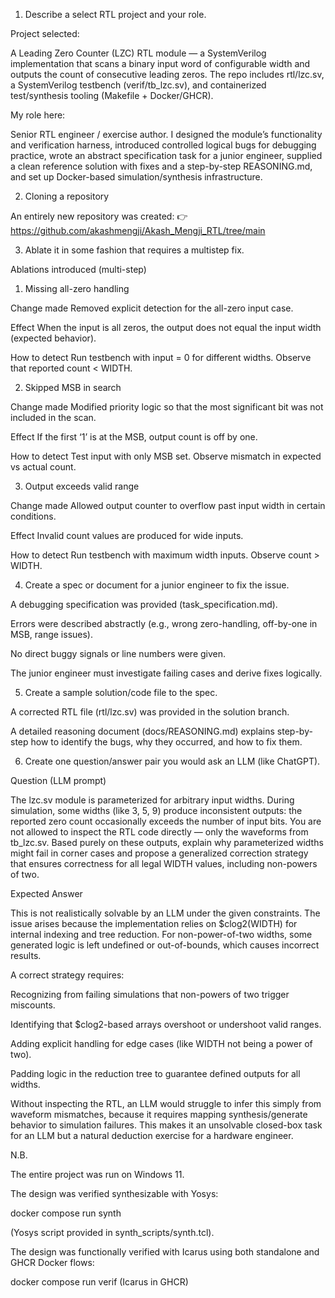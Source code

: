 1. Describe a select RTL project and your role.

Project selected:

A Leading Zero Counter (LZC) RTL module — a SystemVerilog implementation that scans a binary input word of configurable width and outputs the count of consecutive leading zeros. The repo includes rtl/lzc.sv, a SystemVerilog testbench (verif/tb_lzc.sv), and containerized test/synthesis tooling (Makefile + Docker/GHCR).

My role here:

Senior RTL engineer / exercise author. I designed the module’s functionality and verification harness, introduced controlled logical bugs for debugging practice, wrote an abstract specification task for a junior engineer, supplied a clean reference solution with fixes and a step-by-step REASONING.md, and set up Docker-based simulation/synthesis infrastructure.

2. Cloning a repository

An entirely new repository was created:
👉 https://github.com/akashmengji/Akash_Mengji_RTL/tree/main

3. Ablate it in some fashion that requires a multistep fix.

Ablations introduced (multi-step)

1) Missing all-zero handling

Change made
Removed explicit detection for the all-zero input case.

Effect
When the input is all zeros, the output does not equal the input width (expected behavior).

How to detect
Run testbench with input = 0 for different widths. Observe that reported count < WIDTH.

2) Skipped MSB in search

Change made
Modified priority logic so that the most significant bit was not included in the scan.

Effect
If the first ‘1’ is at the MSB, output count is off by one.

How to detect
Test input with only MSB set. Observe mismatch in expected vs actual count.

3) Output exceeds valid range

Change made
Allowed output counter to overflow past input width in certain conditions.

Effect
Invalid count values are produced for wide inputs.

How to detect
Run testbench with maximum width inputs. Observe count > WIDTH.

4. Create a spec or document for a junior engineer to fix the issue.

A debugging specification was provided (task_specification.md).

Errors were described abstractly (e.g., wrong zero-handling, off-by-one in MSB, range issues).

No direct buggy signals or line numbers were given.

The junior engineer must investigate failing cases and derive fixes logically.

5. Create a sample solution/code file to the spec.

A corrected RTL file (rtl/lzc.sv) was provided in the solution branch.

A detailed reasoning document (docs/REASONING.md) explains step-by-step how to identify the bugs, why they occurred, and how to fix them.

6. Create one question/answer pair you would ask an LLM (like ChatGPT).

Question (LLM prompt)

The lzc.sv module is parameterized for arbitrary input widths. During simulation, some widths (like 3, 5, 9) produce inconsistent outputs: the reported zero count occasionally exceeds the number of input bits. You are not allowed to inspect the RTL code directly — only the waveforms from tb_lzc.sv. Based purely on these outputs, explain why parameterized widths might fail in corner cases and propose a generalized correction strategy that ensures correctness for all legal WIDTH values, including non-powers of two.

Expected Answer

This is not realistically solvable by an LLM under the given constraints. The issue arises because the implementation relies on $clog2(WIDTH) for internal indexing and tree reduction. For non-power-of-two widths, some generated logic is left undefined or out-of-bounds, which causes incorrect results.

A correct strategy requires:

Recognizing from failing simulations that non-powers of two trigger miscounts.

Identifying that $clog2-based arrays overshoot or undershoot valid ranges.

Adding explicit handling for edge cases (like WIDTH not being a power of two).

Padding logic in the reduction tree to guarantee defined outputs for all widths.

Without inspecting the RTL, an LLM would struggle to infer this simply from waveform mismatches, because it requires mapping synthesis/generate behavior to simulation failures. This makes it an unsolvable closed-box task for an LLM but a natural deduction exercise for a hardware engineer.

N.B.

The entire project was run on Windows 11.

The design was verified synthesizable with Yosys:

docker compose run synth


(Yosys script provided in synth_scripts/synth.tcl).

The design was functionally verified with Icarus using both standalone and GHCR Docker flows:

docker compose run verif (Icarus in GHCR)

